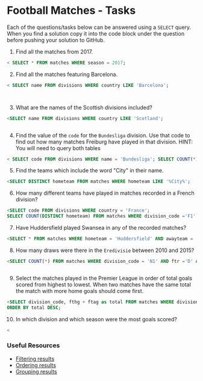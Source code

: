 # Football Matches - Tasks

Each of the questions/tasks below can be answered using a `SELECT` query. When you find a solution copy it into the code block under the question before pushing your solution to GitHub.

1) Find all the matches from 2017.

```sql
< SELECT * FROM matches WHERE season = 2017;


```

2) Find all the matches featuring Barcelona.

```sql
< SELECT name FROM divisions WHERE country LIKE 'Barcelona';




```

3) What are the names of the Scottish divisions included?

```sql
<SELECT name FROM divisions WHERE country LIKE 'Scotland';



```

4) Find the value of the `code` for the `Bundesliga` division. Use that code to find out how many matches Freiburg have played in that division. HINT: You will need to query both tables

```sql
< SELECT code FROM divisions WHERE name = 'Bundesliga'; SELECT COUNT(*) FROM matches WHERE division_code = 'D1' AND (hometeam = 'Freiburg' OR awayteam = 'Frieburg');


```

5) Find the teams which include the word "City" in their name. 

```sql
<SELECT DISTINCT hometeam FROM matches WHERE hometeam LIKE '%City%'; 


```

6) How many different teams have played in matches recorded in a French division?

```sql
<SELECT code FROM divisions WHERE country = 'France'; 
SELECT COUNT(DISTINCT hometeam) FROM matches WHERE division_code ='F1' or division_code ='F2';


```

7) Have Huddersfield played Swansea in any of the recorded matches?

```sql
<SELECT * FROM matches WHERE hometeam = 'Huddersfield' AND awayteam = 'Swansea' OR hometeam = 'Swansea' AND awayteam = 'Huddersfield';


```

8) How many draws were there in the `Eredivisie` between 2010 and 2015?

```sql
<SELECT COUNT(*) FROM matches WHERE division_code = 'N1' AND ftr ='D' AND season BETWEEN 2010 AND 2015;



```

9) Select the matches played in the Premier League in order of total goals scored from highest to lowest. When two matches have the same total the match with more home goals should come first.

```sql
<SELECT division_code, fthg + ftag as total FROM matches WHERE division_code = 'E0'
ORDER BY total DESC;


```

10) In which division and which season were the most goals scored?

```sql
< 


```

### Useful Resources

- [Filtering results](https://www.w3schools.com/sql/sql_where.asp)
- [Ordering results](https://www.w3schools.com/sql/sql_orderby.asp)
- [Grouping results](https://www.w3schools.com/sql/sql_groupby.asp)